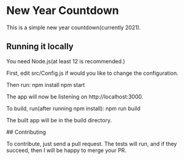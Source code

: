 # New Year Countdown

This is a simple new year countdown(currently 2021).

## Running it locally

You need Node.js(at least 12 is recommended.)

First, edit src/Config.js if would you like to change the configuration.

Then run:
        npm install
        npm start

The app will now be listening on http://localhost:3000.

To build, run(after running npm install):
        npm run build

The built app will be in the build directory.

## Contributing

To contribute, just send a pull request.
The tests will run, and if they succeed, then I will be happy to merge your PR.